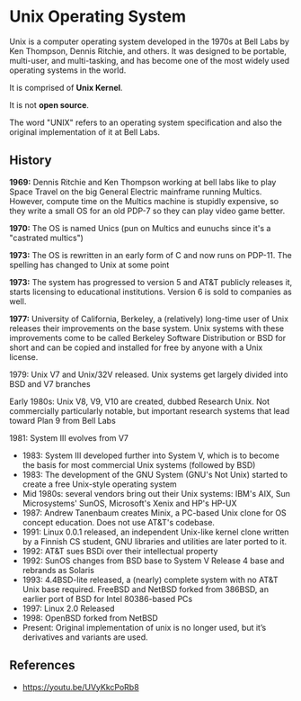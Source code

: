 # Unix Operating System

Unix is a computer operating system developed in the 1970s at Bell Labs by Ken Thompson, Dennis Ritchie, and others. It was designed to be portable, multi-user, and multi-tasking, and has become one of the most widely used operating systems in the world.

It is comprised of **Unix Kernel**.

It is not **open source**.

The word "UNIX" refers to an operating system specification and also the original implementation of it at Bell Labs.

## History

**1969:** Dennis Ritchie and Ken Thompson working at bell labs like to play Space Travel on the big General Electric mainframe running Multics. However, compute time on the Multics machine is stupidly expensive, so they write a small OS for an old PDP-7 so they can play video game better.

**1970:** The OS is named Unics (pun on Multics and eunuchs since it's a "castrated multics")

**1973:** The OS is rewritten in an early form of C and now runs on PDP-11. The spelling has changed to Unix at some point

**1973:** The system has progressed to version 5 and AT&T publicly releases it, starts licensing to educational institutions. Version 6 is sold to companies as well.

**1977:** University of California, Berkeley, a (relatively) long-time user of Unix releases their improvements on the base system. Unix systems with these improvements come to be called Berkeley Software Distribution or BSD for short and can be copied and installed for free by anyone with a Unix license.

1979: Unix V7 and Unix/32V released. Unix systems get largely divided into BSD and V7 branches

Early 1980s: Unix V8, V9, V10 are created, dubbed Research Unix. Not commercially particularly notable, but important research systems that lead toward Plan 9 from Bell Labs

1981: System III evolves from V7
- 1983: System III developed further into System V, which is to become the basis for most commercial Unix systems (followed by BSD)
- 1983: The development of the GNU System (GNU's Not Unix) started to create a free Unix-style operating system
- Mid 1980s: several vendors bring out their Unix systems: IBM's AIX, Sun Microsystems' SunOS, Microsoft's Xenix and HP's HP-UX
- 1987: Andrew Tanenbaum creates Minix, a PC-based Unix clone for OS concept education. Does not use AT&T's codebase.
- 1991: Linux 0.0.1 released, an independent Unix-like kernel clone written by a Finnish CS student, GNU libraries and utilities are later ported to it.
- 1992: AT&T sues BSDi over their intellectual property
- 1992: SunOS changes from BSD base to System V Release 4 base and rebrands as Solaris
- 1993: 4.4BSD-lite released, a (nearly) complete system with no AT&T Unix base required. FreeBSD and NetBSD forked from 386BSD, an earlier port of BSD for Intel 80386-based PCs
- 1997: Linux 2.0 Released
- 1998: OpenBSD forked from NetBSD
- Present: Original implementation of unix is no longer used, but it’s derivatives and variants are used.

## References

- https://youtu.be/UVyKkcPoRb8
